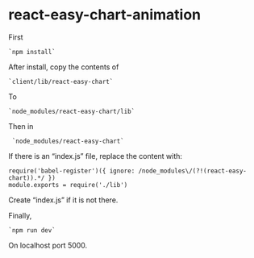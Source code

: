 # react-easy-chart-animation

First

	`npm install`

After install, copy the contents of

	`client/lib/react-easy-chart`

To

	`node_modules/react-easy-chart/lib`

Then in

	 `node_modules/react-easy-chart`

If there is an “index.js” file, replace the content with:

```
require('babel-register')({ ignore: /node_modules\/(?!(react-easy-chart)).*/ })
module.exports = require('./lib')
```

Create “index.js” if it is not there.

Finally,

	`npm run dev`

On localhost port 5000.
